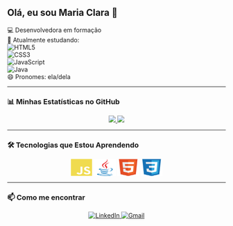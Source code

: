 ## Olá, eu sou Maria Clara 👋

💻 Desenvolvedora em formação  
🌱 Atualmente estudando:  
  <img src="https://img.shields.io/badge/HTML5-E34F26?style=flat-square&logo=html5&logoColor=white" alt="HTML5">  
  <img src="https://img.shields.io/badge/CSS3-1572B6?style=flat-square&logo=css3&logoColor=white" alt="CSS3">  
  <img src="https://img.shields.io/badge/JavaScript-F7DF1E?style=flat-square&logo=javascript&logoColor=black" alt="JavaScript">  
  <img src="https://img.shields.io/badge/Java-007396?style=flat-square&logo=java&logoColor=white" alt="Java">  
😄 Pronomes: ela/dela  

---

### 📊 Minhas Estatísticas no GitHub

<div align="center">
  <a href="https://github.com/MariaMotaMM">
    <img height="180em" src="https://github-readme-stats.vercel.app/api?username=MariaMotaMM&show_icons=true&theme=radical&include_all_commits=true&count_private=true&hide_border=true"/>
    <img height="180em" src="https://github-readme-stats.vercel.app/api/top-langs/?username=MariaMotaMM&layout=compact&langs_count=8&theme=radical&hide_border=true"/>
  </a>
</div>

---

### 🛠️ Tecnologias que Estou Aprendendo

<div style="display: inline_block" align="center">
  <img align="center" alt="Maria-Js" height="40" width="50" src="https://raw.githubusercontent.com/devicons/devicon/master/icons/javascript/javascript-plain.svg" title="JavaScript">
  <img align="center" alt="Maria-Java" height="40" width="50" src="https://raw.githubusercontent.com/devicons/devicon/master/icons/java/java-original.svg" title="Java">
  <img align="center" alt="Maria-HTML" height="40" width="50" src="https://raw.githubusercontent.com/devicons/devicon/master/icons/html5/html5-original.svg" title="HTML5">
  <img align="center" alt="Maria-CSS" height="40" width="50" src="https://raw.githubusercontent.com/devicons/devicon/master/icons/css3/css3-original.svg" title="CSS3">
</div>

---

### 📫 Como me encontrar

<div align="center">
  <a href="https://www.linkedin.com/in/maria-clara-mota-668800295" target="_blank">
    <img src="https://img.shields.io/badge/-LinkedIn-%230077B5?style=for-the-badge&logo=linkedin&logoColor=white" alt="LinkedIn">
  </a>
  <a href="mailto:mariaclaramota205@gmail.com" target="_blank">
    <img src="https://img.shields.io/badge/-Gmail-%23D14836?style=for-the-badge&logo=gmail&logoColor=white" alt="Gmail">
  </a>
</div>
